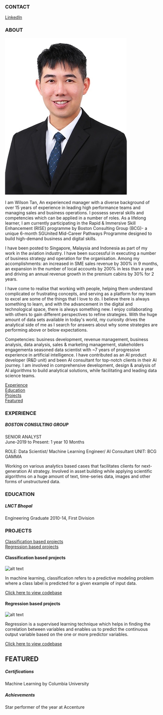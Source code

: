 <!-- CONTACT Section Starts -->
### CONTACT

<!-- Add your details 
✉️:  
📲 +91-XXXXXXXXXX
-->
[LinkedIn](https://linkedin.com/in/wilsontys) 
<!-- CONTACT Section Ends -->

<!-- ABOUT Section Starts -->
### ABOUT
<!-- Add link to your picture -->

![alt text](https://github.com/wilsontys/wilsontys/blob/main/wilson_tan.jpg)

<!-- Add your details -->

I am Wilson Tan, An experienced manager with a diverse background of over 15 years of experience in leading high performance teams and managing sales and business operations. I possess several skills and competencies which can be applied in a number of roles. As a lifelong learner, I am currently participating in the Rapid & Immersive Skill Enhancement (RISE) programme by Boston Consulting Group (BCG)- a unique 6-month SGUnited Mid-Career Pathways Programme designed to build high-demand business and digital skills. 

I have been posted to Singapore, Malaysia and Indonesia as part of my work in the aviation industry. I have been successful in executing a number of business strategy and operation for the organisation.  Among my accomplishments: an increased in SME sales revenue by 300% in 9 months, an expansion in the number of local accounts by 200% in less than a year and driving an annual revenue growth in the premium cabins by 30% for 2 years. 

I have come to realise that working with people, helping them understand complicated or frustrating concepts, and serving as a platform for my team to excel are some of the things that I love to do. I believe there is always something to learn, and with the advancement in the digital and technological space, there is always something new. I enjoy collaborating with others to gain different perspectives to refine strategies. With the huge amount of data sets available in today's world, my curiosity drives the analytical side of me as I search for answers about why some strategies are performing above or below expectations.

Competencies: business development, revenue management, business analysis, data analysis, sales & marketing management, stakeholders engagementa seasoned data scientist with ~7 years of progressive experience in artificial intelligence. I have contributed as an AI product developer (R&D unit) and been AI consultant for top-notch clients in their AI journey. I am involved in comprehensive development, design & analysis of AI algorithms to build analytical solutions, while facilitating and leading data science teams.


<!-- Add link to the sections -->
[Experience](#experience) <br>
[Education](#education) <br>
[Projects](#projects) <br>
[Featured](#featured) <br> 

<!-- ABOUT Section Ends -->

<!-- EXPERIENCE Section Starts -->
### EXPERIENCE
<!-- Add your details -->
##### BOSTON CONSULTING GROUP
SENIOR ANALYST<br>
June-2019 to Present: 1 year 10 Months

ROLE: Data Scientist/ Machine Learning Engineer/ AI Consultant
UNIT: BCG GAMMA

Working on various analytics based cases that facilitates clients for next-generation AI strategy. Involved in asset building while applying scientific algorithms on a huge amount of text, time-series data, images and other forms of unstructured data.

<!-- EXPERIENCE Section Ends -->

<!-- EDUCATION Section Starts -->
### EDUCATION
<!-- Add your details -->
##### LNCT Bhopal
Engineering Graduate 2010-14, First Division

<!-- EDUCATION Section Ends -->

<!-- PROJECTS Section Starts -->
### PROJECTS
<!-- Add your details -->

[Classification based projects](#classification-based-projects) <br>
[Regression based projects](#regression-based-projects) <br>

<!-- Add your details -->

#### Classification based projects
![alt text](https://raw.githubusercontent.com/krvishwesh54/Kumar-Vishwesh/main/images/Classification.png)

In machine learning, classification refers to a predictive modeling problem where a class label is predicted for a given example of input data.

[Click here to view codebase](https://github.com/krvishwesh54/DataScience_DeepLearning_MachineLearning/tree/master/Classification)

#### Regression based projects
![alt text](https://raw.githubusercontent.com/krvishwesh54/Kumar-Vishwesh/main/images/Regression.jpg)

Regression is a supervised learning technique which helps in finding the correlation between variables and enables us to predict the continuous output variable based on the one or more predictor variables.

[Click here to view codebase](https://github.com/krvishwesh54/DataScience_DeepLearning_MachineLearning/tree/master/Regression)

<!-- PROJECTS Section Ends -->

<!-- FEATURED Section Starts -->
## FEATURED
<!-- Add your details -->
##### Certifications
Machine Learning by Columbia University

##### Achievements
Star performer of the year at Accenture
<!-- FEATURED Section Ends -->
